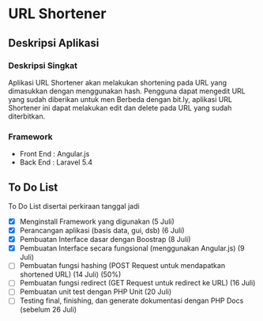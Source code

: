 # URL Shortener

## Deskripsi Aplikasi
### Deskripsi Singkat
Aplikasi URL Shortener akan melakukan shortening pada URL yang dimasukkan dengan menggunakan hash. Pengguna dapat mengedit URL yang sudah diberikan untuk men
Berbeda dengan bit.ly, aplikasi URL Shortener ini dapat melakukan edit dan delete pada URL yang sudah diterbitkan.

### Framework

* Front End : Angular.js
* Back End : Laravel 5.4

## To Do List
To Do List disertai perkiraan tanggal jadi
- [x] Menginstall Framework yang digunakan (5 Juli)
- [x] Perancangan aplikasi (basis data, gui, dsb) (6 Juli)
- [x] Pembuatan Interface dasar dengan Boostrap (8 Juli)
- [x] Pembuatan Interface secara fungsional (menggunakan Angular.js) (9 Juli)
- [ ] Pembuatan fungsi hashing (POST Request untuk mendapatkan shortened URL) (14 Juli) (50%)
- [ ] Pembuatan fungsi redirect (GET Request untuk redirect ke URL) (16 Juli)
- [ ] Pembuatan unit test dengan PHP Unit (20 Juli)
- [ ] Testing final, finishing, dan generate dokumentasi dengan PHP Docs (sebelum 26 Juli)
